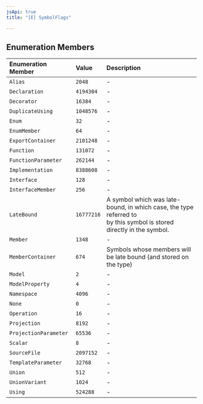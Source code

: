 ```yaml
---
jsApi: true
title: "[E] SymbolFlags"

---
```

## Enumeration Members

| Enumeration Member | Value | Description |
| :------ | :------ | :------ |
| `Alias` | `2048` | - |
| `Declaration` | `4194304` | - |
| `Decorator` | `16384` | - |
| `DuplicateUsing` | `1048576` | - |
| `Enum` | `32` | - |
| `EnumMember` | `64` | - |
| `ExportContainer` | `2101248` | - |
| `Function` | `131072` | - |
| `FunctionParameter` | `262144` | - |
| `Implementation` | `8388608` | - |
| `Interface` | `128` | - |
| `InterfaceMember` | `256` | - |
| `LateBound` | `16777216` | A symbol which was late-bound, in which case, the type referred to<br />by this symbol is stored directly in the symbol. |
| `Member` | `1348` | - |
| `MemberContainer` | `674` | Symbols whose members will be late bound (and stored on the type) |
| `Model` | `2` | - |
| `ModelProperty` | `4` | - |
| `Namespace` | `4096` | - |
| `None` | `0` | - |
| `Operation` | `16` | - |
| `Projection` | `8192` | - |
| `ProjectionParameter` | `65536` | - |
| `Scalar` | `8` | - |
| `SourceFile` | `2097152` | - |
| `TemplateParameter` | `32768` | - |
| `Union` | `512` | - |
| `UnionVariant` | `1024` | - |
| `Using` | `524288` | - |
